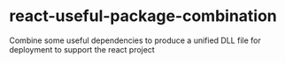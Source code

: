 # react-useful-package-combination
Combine some useful dependencies to produce a unified DLL file for deployment to support the react project
